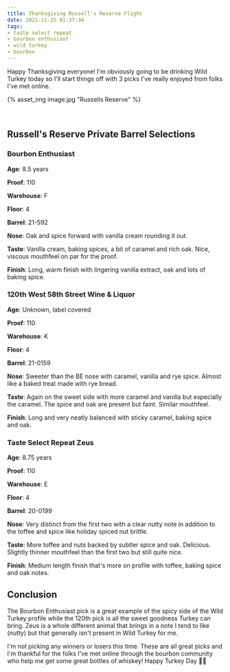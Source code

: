 ```yaml
---
title: Thanksgiving Russell's Reserve Flight
date: 2021-11-25 01:37:34
tags:
- taste select repeat
- bourbon enthusiast
- wild turkey
- bourbon
---
```


Happy Thanksgiving everyone! I'm obviously going to be drinking Wild Turkey today so I'll start things off with 3 picks I've really enjoyed from folks I've met online.

{% asset_img image.jpg "Russells Reserve" %}

&nbsp;

## Russell's Reserve Private Barrel Selections

### Bourbon Enthusiast

**Age**: 8.5 years

**Proof**: 110

**Warehouse**: F

**Floor**: 4

**Barrel**: 21-592

**Nose**: Oak and spice forward with vanilla cream rounding it out.

**Taste**: Vanilla cream, baking spices, a bit of caramel and rich oak. Nice, viscous mouthfeel on par for the proof. 

**Finish**: Long, warm finish with lingering vanilla extract, oak and lots of baking spice.

### 120th West 58th Street Wine & Liquor

**Age**: Unknown, label covered

**Proof**: 110

**Warehouse**: K

**Floor**: 4

**Barrel**: 21-0159

**Nose**: Sweeter than the BE nose with caramel, vanilla and rye spice. Almost like a baked treat made with rye bread.

**Taste**: Again on the sweet side with more caramel and vanilla but especially the caramel. The spice and oak are present but faint. Similar mouthfeel.

**Finish**: Long and very neatly balanced with sticky caramel, baking spice and oak.

### Taste Select Repeat Zeus

**Age**: 8.75 years

**Proof**: 110

**Warehouse**: E

**Floor**: 4

**Barrel**: 20-0199

**Nose**: Very distinct from the first two with a clear nutty note in addition to the toffee and spice like holiday spiced nut brittle.

**Taste**: More toffee and nuts backed by subtler spice and oak. Delicious. Slightly thinner mouthfeel than the first two but still quite nice.

**Finish**: Medium length finish that's more on profile with toffee, baking spice and oak notes.

## Conclusion

The Bourbon Enthusiast pick is a great example of the spicy side of the Wild Turkey profile while the 120th pick is all the sweet goodness Turkey can bring. Zeus is a whole different animal that brings in a note I tend to like (nutty) but that generally isn't present in Wild Turkey for me.

I'm not picking any winners or losers this time. These are all great picks and I'm thankful for the folks I've met online through the bourbon community who help me get some great bottles of whiskey! Happy Turkey Day 🦃🎉